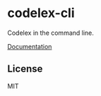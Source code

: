 # codelex-cli

Codelex in the command line.

[Documentation](https://codelex.style/packages/cli)

## License

MIT
